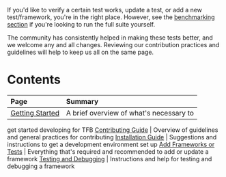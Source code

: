  If you'd like to verify a certain test works, update a test, or 
 add a new test/framework, you're in the right place. 
 However, see the [benchmarking section](../Benchmarking) 
 if you're looking to run the full suite yourself.
 
 The community has consistently helped in making these tests better, 
 and we welcome any and all changes. Reviewing our contribution 
 practices and guidelines will help to keep us all on the same page. 
 
 # Contents
 
 | Page | Summary |
 |:---- |:------- |
 [Getting Started](Getting-Started) | A brief overview of what's necessary to
get started developing for TFB
 [Contributing Guide](Contributing-Guide) | Overview of guidelines and general
practices for contributing
 [Installation Guide](Installation-Guide) | Suggestions and instructions to get
a development environment set up
 [Add Frameworks or Tests](Add-Frameworks-or-Tests) | Everything that's required
and recommended to add or update a framework
 [Testing and Debugging](Testing-and-Debugging) | Instructions and help for
testing and debugging a framework
 
